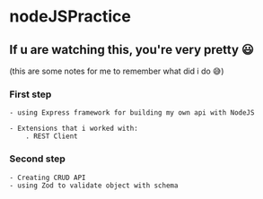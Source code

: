 # nodeJSPractice

## If u are watching this, you're very pretty 😃

(this are some notes for me to remember what did i do 😅)

### First step

    - using Express framework for building my own api with NodeJS

    - Extensions that i worked with:
        . REST Client

### Second step

    - Creating CRUD API
    - using Zod to validate object with schema
